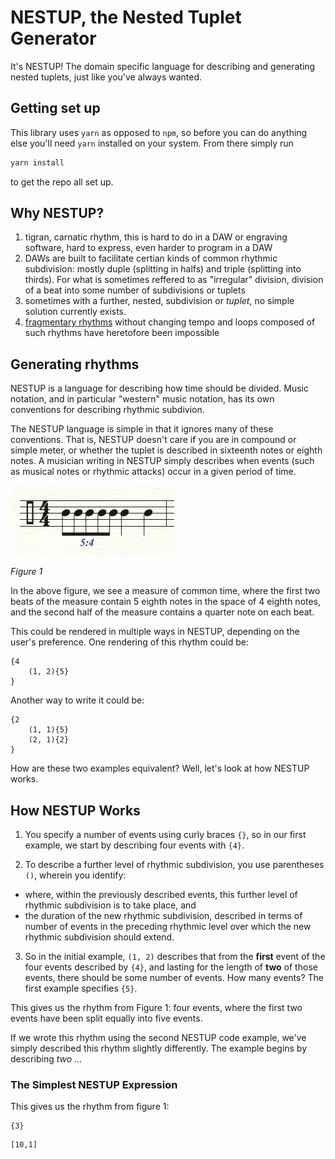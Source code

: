# NESTUP, the Nested Tuplet Generator

It's NESTUP! The domain specific language for describing and generating nested tuplets, just like you've always wanted.

## Getting set up

This library uses `yarn` as opposed to `npm`, so before you can do anything else you'll need `yarn` installed on your system. From there simply run

```sh
yarn install
```

to get the repo all set up.

## Why NESTUP?
1. tigran, carnatic rhythm, this is hard to do in a DAW or engraving software, hard to express, even harder to program in a DAW
2. DAWs are built to facilitate certian kinds of common rhythmic subdivision: mostly duple (splitting in halfs) and triple (splitting into thirds). For what is sometimes reffered to as "irregular" division, division of a beat into some number of subdivisions or tuplets 
3. sometimes with a further, nested, subdivision or *tuplet*, no simple solution currently exists. 
4. [fragmentary rhythms](https://www.markdownguide.org/basic-syntax) without changing tempo and loops composed of such rhythms have heretofore been impossible 

## Generating rhythms

NESTUP is a language for describing how time should be divided. Music notation, and in particular "western" music notation, has its own conventions for describing rhythmic subdivion. 

The NESTUP language is simple in that it ignores many of these conventions. That is, NESTUP doesn't care if you are in compound or simple meter, or whether the tuplet is described in sixteenth notes or eighth notes. A musician writing in NESTUP simply describes when events (such as musical notes or rhythmic attacks) occur in a given period of time.

![5 against 4 eighth notes, followed by two quarter notes](img/ex-5-4.png "Figure 1")

*Figure 1*

In the above figure, we see a measure of common time, where the first two beats of the measure contain 5 eighth notes in the space of 4 eighth notes, and the second half of the measure contains a quarter note on each beat.

This could be rendered in multiple ways in NESTUP, depending on the user's preference. One rendering of this rhythm could be:

```
{4
    (1, 2){5}
}
```
Another way to write it could be:

```
{2
    (1, 1){5}
    (2, 1){2}
}
```
How are these two examples equivalent? Well, let's look at how NESTUP works.

## How NESTUP Works

1. You specify a number of events using curly braces `{}`, so in our first example, we start by describing four events with `{4}`.

2. To describe a further level of rhythmic subdivision, you use parentheses `()`, wherein you identify:
- where, within the previously described events, this further level of rhythmic subdivision is to take place, and
- the duration of the new rhythmic subdivision, described in terms of number of events in the preceding rhythmic level over which the new rhythmic subdivision should extend.

3. So in the initial example, `(1, 2)` describes that from the **first** event of the four events described by `{4}`, and lasting for the length of **two** of those events, there should be some number of events. How many events? The first example specifies `{5}`.

This gives us the rhythm from Figure 1: four events, where the first two events have been split equally into five events.

If we wrote this rhythm using the second NESTUP code example, we've simply described this rhythm slightly differently. The example begins by describing *two* ...

### The Simplest NESTUP Expression

This gives us the rhythm from figure 1:
```
{3}
```
```
[10,1]
```
